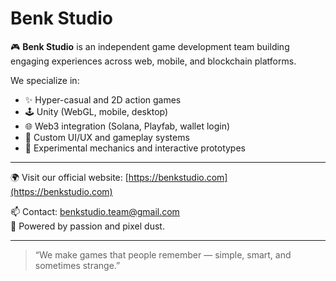 # Benk Studio

🎮 **Benk Studio** is an independent game development team building engaging experiences across web, mobile, and blockchain platforms.

We specialize in:
- ✨ Hyper-casual and 2D action games
- 🕹 Unity (WebGL, mobile, desktop)
- 🌐 Web3 integration (Solana, Playfab, wallet login)
- 🎨 Custom UI/UX and gameplay systems
- 🧪 Experimental mechanics and interactive prototypes

---

🌍 Visit our official website: [https://benkstudio.com](https://benkstudio.com)

📫 Contact: benkstudio.team@gmail.com  
🐉 Powered by passion and pixel dust.

---

> “We make games that people remember — simple, smart, and sometimes strange.”
